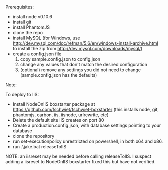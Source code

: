 

Prerequisites:

* install node v0.10.6
* install git
* install PhantomJS
* clone the repo
* install MySQL (for Windows, use http://dev.mysql.com/doc/refman/5.6/en/windows-install-archive.html to install the zip from http://dev.mysql.com/downloads/mysql/)
* create a config.json file
    1.  copy sample.config.json to config.json
    2.  change any values that don't match the desired configuration
    3.  (optional) remove any settings you did not need to change (sample.config.json has the defaults)

Note:

To deploy to IIS:
  *  Install NodeOnIIS boxstarter package at https://github.com/fschwiet/fschwiet-boxstarter (this installs node, git, phantomjs, carbon, iis, iisnode, urlrewrite, etc)
  *  Delete the default site IIS creates on port 80
  *  Create a production.config.json, with database settings pointing to your database
  *  clone the repository
  *  run set-executionpolicy unrestricted on powershell, in both x64 and x86.
  *  run .\jake.bat releaseToIIS

NOTE: an iisreset may be needed before calling releaseToIIS.  I suspect adding a iisreset to NodeOnIIS boxstarter fixed this but have not verified.
